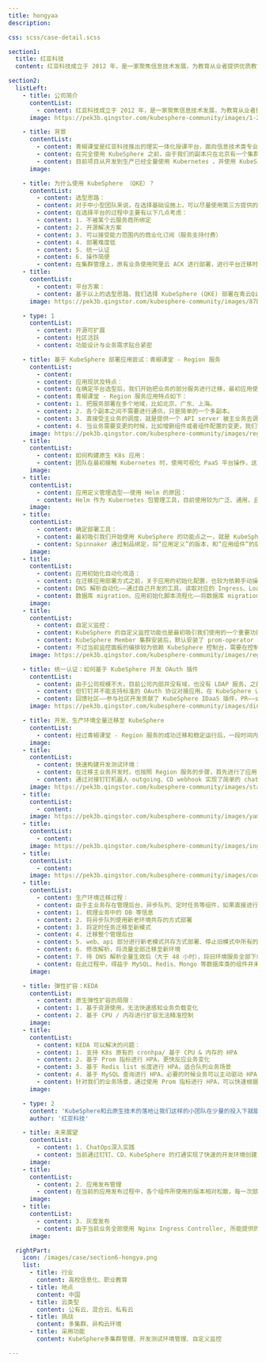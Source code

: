 ```yaml
---
title: hongyaa
description:

css: scss/case-detail.scss

section1:
  title: 红亚科技
  content: 红亚科技成立于 2012 年，是一家聚焦信息技术发展，为教育从业者提供优质教育服务的创新型科技公司，面向国内高校、职业院校提供新一代信息技术专业建设服务，是云计算在职业教育领域落地的实践者。

section2:
  listLeft:
    - title: 公司简介
      contentList:
        - content: 红亚科技成立于 2012 年，是一家聚焦信息技术发展，为教育从业者提供优质教育服务的创新型科技公司，面向国内高校、职业院校提供新一代信息技术专业建设服务，是云计算在职业教育领域落地的实践者。
      image: https://pek3b.qingstor.com/kubesphere-community/images/1-2002031511501E.png

    - title: 背景
      contentList:
        - content: 青椒课堂是红亚科技推出的理实一体化授课平台，面向信息技术类专业提供教学实训服务。随着项目的迭代，从单体应用演化成为主站 + 资源调度服务（多可用区/客户混合部署）的架构。
        - content: 在完全使用 KubeSphere 之前，由于我们的副本只在北京有一个集群，所以没有考虑用一个更方便的形式去部署多个集群，当时项目使用可视化 PaaS 平台来进行应用管理，这种形式极大地降低了团队接触上手 Kubernetes 的门槛，使得团队可以快速上手使用容器平台，但随着业务使用的深入，尤其是应用定义、应用配置变更较为繁琐，导致问题频出。
        - content: 目前项目从开发到生产已经全量使用 Kubernetes ，并使用 KubeSphere 进行管理。项目上线周期在一周一次左右的频率，开发环境进行了自动 CD 触发，每天进行数十次的发布和更新。
      image:

    - title: 为什么使用 KubeSphere （QKE）？
      contentList:     
        - content: 选型思路：
        - content: 对于中小型团队来说，在选择基础设施上，可以尽量使用第三方提供的成熟系统，避免自建。例如 Git 仓库、CI 服务、制品库、部署系统均使用第三方的服务，Kubernetes 也尽量使用厂商提供的托管 K8s，避免采坑；日志、监控报警等系统也是如此（使用 Aliyun sls、Aliyun arms）。个人认为中小型企业在这方面投入过多并没有太大的实际意义，专注于业务即可。
        - content: 在选择平台的过程中主要有以下几点考虑：
        - content: 1. 不被某个云服务商所绑定
        - content: 2. 开源解决方案
        - content: 3. 可以接受能力范围内的商业化订阅（服务支持付费）
        - content: 4. 部署难度低
        - content: 5. 统一认证
        - content: 6. 操作简便
        - content: 在集群管理上，原有业务使用阿里云 ACK 进行部署，进行平台迁移时，不希望更换部署环境。另外在管控上，希望网络环境尽量简单，无需打通 VPC 等复杂操作。
    - title:
      contentList:
        - content: 平台方案：
        - content: 基于以上的选型思路，我们选择 KubeSphere (QKE) 部署在青云QingCloud 公有云，作为多集群的集中控制管理平面 (HOST 集群)，开发环境(自建 K8s)、生产环境(Aliyun ACK) 作为 Member 集群。目前将整个开发、生产集群纳入到 KubeSphere 进行管理。
      image: https://pek3b.qingstor.com/kubesphere-community/images/87D24853.png

    - type: 1
      contentList:
        - content: 开源可扩展
        - content: 社区活跃
        - content: 功能设计与业务需求贴合紧密

    - title: 基于 KubeSphere 部署应用尝试：青椒课堂 - Region 服务
      contentList:
        - content: 
        - content: 应用现状及特点：
        - content: 在确定平台选型后，我们开始把业务的部分服务进行迁移，最初应用使用可视化 PaaS 平台进行多集群部署，在应用变更时，需要在多个集群中进行重复地操作，操作繁琐并且容易出错。
        - content: 青椒课堂 - Region 服务应用特点如下：
        - content: 1. 把服务部署在多个地域，比如北京、广东、上海。
        - content: 2. 各个副本之间不需要进行通讯，只是简单的一个多副本。
        - content: 3. 直接受主业务的调度，就是提供一个 API server 被主业务去调度。
        - content: 4. 当业务需要变更的时候，比如增删组件或者组件配置的变更，我们需要在多个副本里面同时进行。用可视化的 PaaS 平台就会有一个问题，我们必须人工调整各个地域。当只有几个时，人工调整还可实现，但随着集群数量的增加，手工调整就过于麻烦。并且人工操作也会有很大概率出现问题，例如组件变更在不同的可用区内没有做到同步调整，导致业务出现故障。
      image: https://pek3b.qingstor.com/kubesphere-community/images/region-server.png
    - title:
      contentList:
        - content: 如何构建原生 K8s 应用：
        - content: 团队在最初接触 Kubernetes 时，使用可视化 PaaS 平台操作，这虽然极大地降低了团队上手使用 Kubernetes 的门槛，但同时也造成团队成员不了解资源在 Kubernetes 上的形式，迁移应用时，就必须将应用编写为 K8s 的资源文件，最初编写 yaml 文件会无从下手。此时借助 KubeSphere 的控制台，通过向导创建 Deployment、StatefuleSet、Service、Ingress 等资源，编排完成后，切换至编辑模式即可得到一个完成的 yaml 文件。
      image: 
    - title:
      contentList:
        - content: 应用定义管理选型——使用 Helm 的原因：
        - content: Helm 作为 Kubernetes 包管理工具，目前使用较为广泛、通用，且 KubeSphere 应用市场也是基于 Helm Chart 制作应用。相对于将应用编写为静态 yaml 文件存储在 Git 仓库中，使用 Helm 作为应用定义的工具便于应用部署多个副本、进行差异化配置。
      image: 
    - title:
      contentList:
        - content: 确定部署工具：
        - content: 最初吸引我们开始使用 KubeSphere 的功能点之一，就是 KubeSphere 的多集群应用功能，因此在部署选型调研时，首先进行了 KubeSphere 的多集群应用测试，遗憾的是，KubeSphere 的多集群应用仅支持自制应用，无法适配 Helm 应用，因此部署工具开始了重新调研。
        - content: Spinnaker 通过制品绑定，将“应用定义”的版本，和“应用组件”的版本进行分离，符合我们将“应用定义的过程”进行版本化的思路。最终确定使用 Spinnaker 作为我们的 CD 工具。
      image: 
    - title:
      contentList:
        - content: 应用初始化自动化改造：
        - content: 在迁移应用部署方式之前，关于应用的初始化配置，也较为依赖手动操作。例如更新版本前，进行配置和环境变量的修改、进入容器执行初始化脚本、手动添加 HTTPS 证书和域名等等，这种方式也极易造成部署上线过程中的事故。因此在此次迁移过程中，我们也对应用进行了自动初始化的改造，主要涉及以下几点：
        - content: DNS 解析自动化——通过自己开发的工具，读取对应的 Ingress、LoadBlancer 信息进行 DNS 记录的自动配置。
        - content: 数据库 migration、应用初始化脚本流程化——将数据库 migration 和 应用初始化脚本抽象为 Job 类型的资源，作为部署中的流程执行。
      image: 
    - title:
      contentList:
        - content: 自定义监控：
        - content: KubeSphere 的自定义监控功能也是最初吸引我们使用的一个重要功能点。在此之前，应用的监控面板存放在阿里云，开发人员需要在多处进行维护和查看，比较繁琐，使用 KubeSphere 自定义监控后即可在同一处管理平面进行服务的维护和监控指标的查看。
        - content: KubeSphere Member 集群安装后，默认安装了 prom-operator 组件，应用只需要创建 ServiceMonitor 即可添加监控项，在我们的业务中，也将 ServiceMonitor 的定义放入了 Helm 包中。监控图表的编辑事实上与 Grafana 的语法、操作基本一致，没有额外的学习成本。
        - content: 不过当前监控面板的编排较为依赖 KubeSphere 控制台，需要在控制台编排好之后获取到 yaml 文件，提交至应用 Helm 内进行多集群分发。
      image: https://pek3b.qingstor.com/kubesphere-community/images/region-instance.png

    - title: 统一认证：如何基于 KubeSphere 开发 OAuth 插件
      contentList:
        - content: 由于公司规模不大，目前公司内部并没有域，也没有 LDAP 服务，之前自主开发的一些内部系统，都使用钉钉作为统一认证。
        - content: 但钉钉并不能支持标准的 OAuth 协议对接应用，在 KubeSphere 认证时，我们引入了阿里云 IDaaS 产品，将钉钉作为认证源，IDaaS 作为 OAuth Provider， 实现账号的统一认证。
        - content: 回馈社区——参与社区开发贡献了 KubeSphere IDaaS 插件，PR——support aliyun idaas oauth login。
      image: https://pek3b.qingstor.com/kubesphere-community/images/dingding.png

    - title: 开发、生产环境全量迁移至 KubeSphere
      contentList:
        - content: 经过青椒课堂 - Region 服务的成功迁移和稳定运行后，一段时间内我们面临了 Region 服务的开发测试环境与生产环境不统一的问题，同时主业务也同样存在 Region 服务迁移前的种种问题，于是我们决定将整个开发、测试、生产环境全部迁移至 KubeSphere。
      image: 
    - title:
      contentList:
        - content: 快速构建开发测试环境：
        - content: 在迁移主业务开发时，也按照 Region 服务的步骤，首先进行了应用 Helm 包的定义。在环境上，通过与协同工具进行对接，以“迭代”为粒度创建开发环境，将 namespace 和域名前缀做为 CD 的启动参数进行动态传入，可以实现快速创建开发测试环境。
        - content: 通过对接钉钉机器人 outgoing、CD webhook 实现了简单的 chatops。
      image: https://pek3b.qingstor.com/kubesphere-community/images/startup-parameters.png
    - title:
      contentList:
        - content:  
      image: https://pek3b.qingstor.com/kubesphere-community/images/yaml-qj.png
    - title:
      contentList:
        - content:
      image: https://pek3b.qingstor.com/kubesphere-community/images/ingress-qj.png
    - title:
      contentList:
        - content:
      image: https://pek3b.qingstor.com/kubesphere-community/images/coding-cd.png
    - title:
      contentList:
        - content: 生产环境迁移过程：
        - content: 由于主业务存在管理后台、异步队列、定时任务等组件，如果直接进行全量迁移，会造成任务 Job 丢失、定时任务重复执行等问题。因此在业务迁移中采取了以下的步骤：
        - content: 1. 梳理业务中的 DB 等信息
        - content: 2. 将异步队列使用新老环境共存的方式部署
        - content: 3. 将定时任务迁移至新模式
        - content: 4. 迁移整个管理后台
        - content: 5. web、api 部分进行新老模式共存方式部署、停止旧模式中所有的异步队里处理组件
        - content: 6. 修改解析，将流量全部迁移至新环境
        - content: 7. 待 DNS 解析全量生效后（大于 48 小时），将旧环境服务全部下线
        - content: 在此过程中，得益于 MySQL、Redis、Mongo 等数据库类的组件并未进行自建，全部使用云厂商的组件，存储部分均为对象存储，这使得整个迁移过程较为容易。
      image:

    - title: 弹性扩容：KEDA
      contentList:
        - content: 原生弹性扩容的局限：
        - content: 1. 基于资源使用，无法快速感知业务负载变化
        - content: 2. 基于 CPU / 内存进行扩容无法精准控制
      image: 
    - title:
      contentList:
        - content: KEDA 可以解决的问题：
        - content: 1. 支持 K8s 原有的 cronhpa/ 基于 CPU & 内存的 HPA
        - content: 2. 基于 Prom 指标进行 HPA，更快反应业务变化
        - content: 3. 基于 Redis list 长度进行 HPA，适合队列业务场景
        - content: 4. 基于 MySQL 查询进行 HPA，必要的时候业务可以主动驱动 HPA 进行伸缩
        - content: 针对我们的业务场景，通过使用 Prom 指标进行 HPA，可以快速根据业务变化进行扩缩容。通过基于 MySQL 查询的 HPA，可以在业务内有大规模的课堂时，进行提前自动化扩容，避免业务峰值到来再进行扩容引起的短时间不可用。
      image:

    - type: 2
      content: 'KubeSphere和云原生技术的落地让我们这样的小团队在少量的投入下就能获得多种能力，受益匪浅。'
      author: '红亚科技'

    - title: 未来展望
      contentList:
        - content: 1. ChatOps深入实践
        - content: 当前通过钉钉、CD、KubeSphere 的打通实现了快速的开发环境创建、更新，开发人员无需在控制台进行操作即可得到独立的测试环境并可以切换组件版本。后续将通过增强 ChatOps 功能，例如对接自动化回归测试，让开发测试流程更加高效。
      image: 
    - title:
      contentList:
        - content: 2. 应用发布管理
        - content: 在当前的应用发布过程中，各个组件所使用的版本相对松散，每一次部署相对于当前生产环境中的变化，只能依靠人工和文档进行管理，没有可以遵循的规则和流程，也存在较大的风险，后续在应用发布的管理上，需要做一些工作来实现整个流程的管控、记录、追溯。
      image: 
    - title:
      contentList:
        - content: 3. 灰度发布
        - content: 由于当前业务全部使用 Nginx Ingress Controller, 所能提供的灰度发布能力较为有限（针对同一个规则仅支持一条灰度），无法满足业务对于多版本灰度的需求，后续也需要针对灰度发布做进一步的调研和实践。
      image: 

  rightPart:
    icon: /images/case/section6-hongya.png
    list:
      - title: 行业
        content: 高校信息化、职业教育
      - title: 地点
        content: 中国
      - title: 云类型
        content: 公有云、混合云、私有云
      - title: 挑战
        content: 多集群、异构云环境
      - title: 采用功能
        content: KubeSphere多集群管理、开发测试环境管理、自定义监控

---
```

